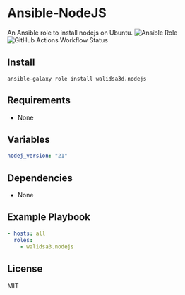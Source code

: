 Ansible-NodeJS
=========
An Ansible role to install nodejs on Ubuntu.
![Ansible Role](https://img.shields.io/ansible/role/d/walidsa3d/nodejs)
![GitHub Actions Workflow Status](https://img.shields.io/github/actions/workflow/status/walidsa3d/ansible-nodejs/main.yml)

Install
------------
```
ansible-galaxy role install walidsa3d.nodejs

```

Requirements
------------

- None

Variables
--------------
```yaml
nodej_version: "21"
```

Dependencies
------------
- None

Example Playbook
----------------
```yaml
- hosts: all
  roles:
    - walidsa3.nodejs
```
License
-------

MIT
